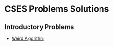 # CSES Problems Solutions

## Introductory Problems

* [Weird Algorithm](Introductory%20Problems/weird_algorithm/weird_algorithm.cpp)
